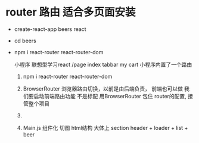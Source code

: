 #  router 路由 适合多页面安装
- create-react-app  beers react   
- cd beers
- npm i react-router react-router-dom
  
  小程序 联想型学习react
  /page index tabbar my cart 小程序内置了一个路由
  1. npm i react-router react-router-dom
   
  2. BrowserRouter 浏览器路由切换，以前是由后端负责，
  前端也可以做 我们要启动前端路由功能 不是标配
  用BrowserRouter 包住 router的配置, 接管整个项目

  3. <Route path="" component=""/>

  4. Main.js 组件化  切图
  html结构 大体上 section 
  header + loader + list + beer
  